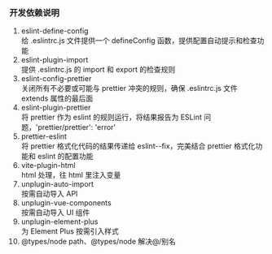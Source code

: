 ### 开发依赖说明

1. eslint-define-config  
   给 .eslintrc.js 文件提供一个 defineConfig 函数，提供配置自动提示和检查功能
2. eslint-plugin-import  
   提供 .eslintrc.js 的 import 和 export 的检查规则
3. eslint-config-prettier  
   关闭所有不必要或可能与 prettier 冲突的规则，确保 .eslintrc.js 文件 extends 属性的最后面
4. eslint-plugin-prettier  
   将 prettier 作为 eslint 的规则运行，将结果报告为 ESLint 问题，'prettier/prettier': 'error'
5. prettier-eslint  
   将 prettier 格式化代码的结果传递给 eslint--fix，完美结合 prettier 格式化功能和 eslint 的配置功能
6. vite-plugin-html  
   html 处理，往 html 里注入变量
7. unplugin-auto-import  
   按需自动导入 API
8. unplugin-vue-components  
   按需自动导入 UI 组件
9. unplugin-element-plus  
   为 Element Plus 按需引入样式
10. @types/node
    path、@types/node 解决@/别名
